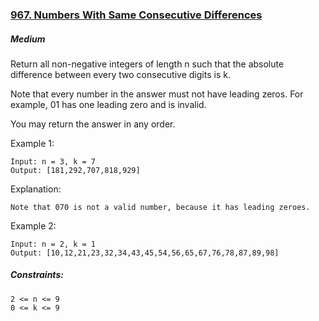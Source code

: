 ### [967. Numbers With Same Consecutive Differences](https://leetcode.com/problems/numbers-with-same-consecutive-differences/)

##### Medium


Return all non-negative integers of length n such that the absolute difference between every two consecutive digits is k.

Note that every number in the answer must not have leading zeros. For example, 01 has one leading zero and is invalid.

You may return the answer in any order.

 

Example 1:
```JS
Input: n = 3, k = 7
Output: [181,292,707,818,929]
```

Explanation: 
```JS
Note that 070 is not a valid number, because it has leading zeroes.
```


Example 2:
```JS
Input: n = 2, k = 1
Output: [10,12,21,23,32,34,43,45,54,56,65,67,76,78,87,89,98]
```

##### Constraints:
```JS
2 <= n <= 9
0 <= k <= 9
```